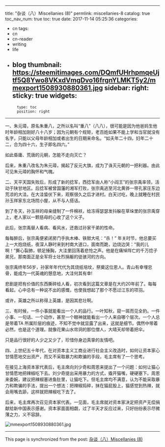
---
title: "杂谈（八）Miscellanies (8)"
permlink: miscellanies-8
catalog: true
toc_nav_num: true
toc: true
date: 2017-11-14 05:25:36
categories:
- cn
tags:
- cn
- cn-reader
- writing
- life
- blog
thumbnail: https://steemitimages.com/DQmfUHrhpmqeUjtf5Q8Ywo8VKxdVmgDvo16frgnYLMKT5y2/mmexport1508930880361.jpg
sidebar:
    right:
        sticky: true
widgets:
    -
        type: toc
        position: right
---


一、朱元璋，原名朱重八，之所以名叫“重八”（八八），很可能是因为他爸妈生他时年龄相加刚好八十八岁；因为元朝有个规矩，老百姓如果不能上学和当官就没有名字，只能以父母年龄相加或者出生的日期来命名。“如夫年二十四，妇年二十二，合为四十六，生子即名四六。”

如此昏庸、荒唐的元朝，怎能不走向灭亡？

后来，朱重八改名为朱元璋，揭起了反元大旗，成为了诛灭元朝的一把利器。由此可见朱元璋的胸怀和气魄。

二、天平天国失败后，形成了新的捻军，西捻军由人称“小阎王”的张宗禹率领，活动于陕甘地区。后捻军被曾国藩的湘军打败，张宗禹逃至河北黄骅一带孔家庄东边荒凉的大洼。在大洼蛰伏下来，观察很久之后才进村。白天讨吃，晚上就睡在村民孙玉祥家东北场院小屋，从不与人搭话。

到了冬天，孙玉祥的母亲缝制了一件棉袄，给冻得瑟瑟发抖躲在草垛里的张宗禹穿上，老人家以一颗慈母的心收了这个义子。

此后，张宗禹替人看病、看风水，还救过孙家干弟的性命。

每每醉后，张宗禹便紧闭房门手执木棒、铁锨大吼：“杀！” 年关时节，他总要买上一大抱烧纸，夜深人静时来到村南大道口，面南而跪，边烧边哭：“我的儿啊！”撕心裂肺，顿足捶胸，大洼里回荡着悲怆之声。他是在痛悼阵亡的千万捻子弟兄，那南面正是全军将士壮烈捐躯的徒骇河的方向。 

张宗禹终年56岁，孙家年年代代为其烧纸培坟，祭奠这位恩人。青山有幸埋忠骨，能成为一代英魂的憩息地，大洼何其有幸!

悲剧是把有价值的东西撕碎给人看，初次看到这篇文章是在大约20年前了。每每看起，心中总有一种说不出的感慨，也使我想起了那个不愿过江东的项羽。

或许，英雄之所以称得上英雄，是因其悲壮啊。

三、有时候，一件小事就能看出一个人的品行。一叶知秋，窥一斑而见全豹。一件小事、一句话、一个动作，甚至一个眼神就能看出一个人来自哪个层次。一个人总是带着TA 所属阶层的痕迹，不知不觉中就显露了出来，这就是细节。偶然中带着必然，也是这个道理。就像花果山水帘洞的那位僧人，大晴天却带着把伞。

只是品行很好的人少之又少了，珍惜你身边真挚的友情吧。

四、上世纪五十年代，在对资本主义工商业进行社会主义改造时，如何让资本家心甘情愿地交出资产，而又不采取暴力和欺骗的手段，毛主席有了一个思考。

在接见上海资本家代表后，毛主席向刘少奇和周恩来提出了一个问题：如何让猫心甘情愿地把辣椒吃下去。刘少奇提出采用暴力的方式，撬开猫嘴，硬硬塞下。周恩来委婉，建议把辣椒塞进鱼肚里，让猫吃下。但毛主席均不满意，认为不能采取暴力和欺骗的手法，提出一个想法：把辣椒捣碎，抹在猫屁股上，猫感觉到热辣，就会用嘴去舔，这样就把辣椒吃下去了。

后来，毛主席再次召见资本家代表。一见面，毛主席就对资本家决定把资产无偿捐献给新中国表示感谢。资本家面面相觑，过了半天才反应过来，只好纷纷表示尽微薄之力，义不容辞。

![mmexport1508930880361.jpg](https://steemitimages.com/DQmfUHrhpmqeUjtf5Q8Ywo8VKxdVmgDvo16frgnYLMKT5y2/mmexport1508930880361.jpg)

- - -

This page is synchronized from the post: [杂谈（八）Miscellanies (8)](https://steemit.com/@bring/miscellanies-8)

